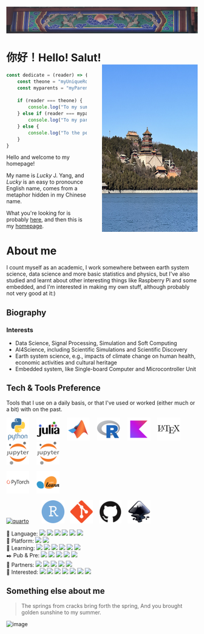 ![image](images/daming.jpg)
# 你好！Hello! Salut!  <img align="right" src="images/yihe.jpg" style="height:440px;width:50%;margin-left:40px;" />
```JavaScript
const dedicate = (reader) => {
    const theone = "myUniqueRose";
    const myparents = "myParents";

    if (reader === theone) {
        console.log("To my summer...");
    } else if (reader === myparents) {
        console.log("To my parents...");
    } else {
        console.log("To the people who came here...");
    }
}
```
Hello and welcome to my homepage! 

My name is *Lucky* J. Yang, and *Lucky* is an easy to pronounce English name, comes from a metaphor hidden in my Chinese name.

What you're looking for is probably [here](Instruction.md), and then this is my [homepage](https://thinkswhat.github.io).

# About me

I count myself as an academic, I work somewhere between earth system science, data science and more basic statistics and physics, but I've also studied and learnt about other interesting things like Raspberry Pi and some embedded, and I'm interested in making my own stuff, although probably not very good at it:)

<!--
<div align="center">
        <a href="https://github.com/thinkswhat">
            <img src="https://img.shields.io/badge/-Github-000000?style=flat&logo=github&logoColor=ffffff" />
        <a href="">
            <img src="https://img.shields.io/badge/-LinkedIn-0077B5?style=flat&logo=linkedin&logoColor=ffffff" />
        <a href="https://x.com/LuckyYo70152293">
            <img src="https://img.shields.io/badge/-X-000000?style=flat&logo=x&logoColor=ffffff" />
        <a href="https://www.researchgate.net/profile/Jianqi-Yang-2">
            <img src="https://img.shields.io/badge/-ResearchGate-00CCBB?style=flat&logo=researchgate&logoColor=ffffff" />
        <a href="mailto:jianqiy4@gmail.com">
            <img src="https://img.shields.io/badge/-Gmail-D14836?style=flat&logo=gmail&logoColor=ffffff" />
-->

</div>
<!--
<div align="center">
  <table>
    <tr>
      <td align="center"><img src="https://github-readme-stats.vercel.app/api?username=thinkswhat&show_icons=true" /></td>
      <td align="center"><img src="https://github-readme-stats.vercel.app/api/top-langs/?username=dongyuanwai&layout=compact" /></td>
    </tr>
  </table>
</div>
-->

## Biography
### Interests
- Data Science, Signal Processing, Simulation and Soft Computing
- AI4Science, including Scientific Simulations and Scientific Discovery
- Earth system science, e.g., impacts of climate change on human health, economic activities and cultural heritage
- Embedded system, like Single-board Computer and Microcontroller Unit 

## Tech &amp; Tools Preference
Tools that I use on a daily basis, or that I've used or worked (either much or a bit) with on the past.

<div>
  <a href="https://www.python.org"><img src="https://github.com/devicons/devicon/blob/master/icons/python/python-original-wordmark.svg" title="Python" alt="Python" width="60" height="60"/></a> &nbsp;&nbsp;&nbsp;
  <a href="https://julialang.org"><img src="https://github.com/devicons/devicon/blob/master/icons/julia/julia-original-wordmark.svg" title="Julia" alt="Julia" width="60" height="60"/></a> &nbsp;&nbsp;&nbsp;
  <a href="https://ww2.mathworks.cn/products/matlab.html"><img src="https://github.com/devicons/devicon/blob/master/icons/matlab/matlab-original.svg" title="MATLAB" alt="MATLAB" width="60" height="60"/></a> &nbsp;&nbsp;&nbsp;
  <a href="https://www.r-project.org"><img src="https://github.com/devicons/devicon/blob/master/icons/r/r-original.svg" title="R" alt="R" width="60" height="60"/></a> &nbsp;&nbsp;&nbsp;
  <a href="https://kotlinlang.org"><img src="https://github.com/devicons/devicon/blob/master/icons/kotlin/kotlin-original.svg" title="Kotlin" alt="Kotlin" width="60" height="60"/></a> &nbsp;&nbsp;&nbsp;
  <a href="https://www.latex-project.org"><img src="https://github.com/devicons/devicon/blob/master/icons/latex/latex-original.svg" title="LaTeX" alt="LaTeX" width="60" height="60"/></a> &nbsp;&nbsp;&nbsp;
  <a href="https://jupyter.org"><img src="https://github.com/devicons/devicon/blob/master/icons/jupyter/jupyter-original-wordmark.svg" title="Jupyter" alt="Jupyter" width="60" height="60"/></a> &nbsp;&nbsp;&nbsp;
  <a href="https://jupyter.org"><img src="https://github.com/devicons/devicon/blob/master/icons/jupyter/jupyter-original-wordmark.svg" title="RMarkdown" alt="RMarkdown" width="60" height="60"/></a> &nbsp;&nbsp;&nbsp;


  <a href="https://pytorch.org"><img src="https://github.com/devicons/devicon/blob/master/icons/pytorch/pytorch-original-wordmark.svg" title="PyTorch" alt="PyTorch" width="60" height="60"/></a> &nbsp;&nbsp;&nbsp;
  <a href="https://scikit-learn.org"><img src="https://github.com/devicons/devicon/blob/master/icons/scikitlearn/scikitlearn-original.svg" title="sklearn" alt="sklearn" width="60" height="60"/></a> &nbsp;&nbsp;&nbsp;


    
  <a href="https://quarto.org/"><img src="https://rstudio.github.io/cheatsheets/html/images/logo-quarto.png" title="quarto" alt="quarto" width="55" height="60"/></a>&nbsp;&nbsp;&nbsp;
  <img src="https://encrypted-tbn0.gstatic.com/images?q=tbn:ANd9GcSU8u8tpVE9yl1Jj0L81O7deRDfyW-yOXX-Kw&s" width="2" height="60">&nbsp;&nbsp;&nbsp;
  <a href="https://posit.co/download/rstudio-desktop/"><img src="https://github.com/devicons/devicon/blob/master/icons/rstudio/rstudio-original.svg" title="rstudio" alt="rstudio" width="60" height="60"/></a>&nbsp;&nbsp;&nbsp;
  <a href="https://git-scm.com/"><img src="https://github.com/devicons/devicon/blob/master/icons/git/git-original.svg" title="git" alt="git" width="60" height="60"/></a>&nbsp;&nbsp;&nbsp;
  <a href="https://github.com"><img src="https://github.com/devicons/devicon/blob/master/icons/github/github-original.svg" title="github" alt="github" width="60" height="60"/></a>&nbsp;&nbsp;&nbsp;
  <a href="https://inkscape.org/"><img src="https://github.com/devicons/devicon/blob/master/icons/inkscape/inkscape-original.svg" title="inkscape" alt="inkscape" width="60" height="60"/></a>&nbsp;&nbsp;&nbsp;
</div>

<div>
    📕 Language:
    <img src="https://img.shields.io/badge/-Python-3776AB?style=flat&logo=python&logoColor=FFFFFF">
    <img src="https://img.shields.io/badge/-R-276DC3?style=flat&logo=r&logoColor=ffffff">
    <img src="https://img.shields.io/badge/-Julia-9558B2?style=flat&logo=julia&logoColor=ffffff">
    <img src="https://img.shields.io/badge/-Matlab-0076A8?style=flat&logo=mathworks&logoColor=ffffff">
    <img src="https://img.shields.io/badge/-Kotlin-7F52FF?style=flat&logo=kotlin&logoColor=ffffff">
    <img src="https://img.shields.io/badge/-Ruby-CC342D?style=flat&logo=ruby&logoColor=ffffff">
<div>
    🔧 Platform:
    <img src="https://img.shields.io/badge/-Jupyter-F37626?style=flat&logo=jupyter&logoColor=ffffff">
    <img src="https://img.shields.io/badge/-RMarkdown-2C2D72?style=flat&logo=rmarkdown&logoColor=ffffff">
<div>
    🤖 Learning:
    <img src="https://img.shields.io/badge/-Anaconda-44A833?style=flat&logo=anaconda&logoColor=ffffff">
    <img src="https://img.shields.io/badge/-PyTorch-EE4C2C?style=flat&logo=pytorch&logoColor=white">
    <img src="https://img.shields.io/badge/-Tensorflow-FF6F00?style=flat&logo=tensorflow&logoColor=white">
    <img src="https://img.shields.io/badge/-scikit--learn-F7931E?style=flat&logo=scikitlearn&logoColor=ffffff">
    <img src="https://img.shields.io/badge/-Keras-D00000?style=flat&logo=keras&logoColor=ffffff">
    <img src="https://img.shields.io/badge/-Stan-B12224?style=flat&logo=stan&logoColor=ffffff">
</div>	
    ✒️ Pub &amp; Pre:
    <img src="https://img.shields.io/badge/-LaTeX-008080?style=flat&logo=latex&logoColor=ffffff">
    <img src="https://img.shields.io/badge/-Markdown-000000?style=flat&logo=markdown&logoColor=ffffff">
    <img src="https://img.shields.io/badge/-AsciiDoc-E34F26?style=flat&logo=asciidoctor&logoColor=ffffff">
    <img src="https://img.shields.io/badge/-Quarto-0288D1?style=flat&logo=quarto&logoColor=ffffff">
    <img src="https://img.shields.io/badge/-Bookdown-1F77B4?style=flat&logo=rstudio&logoColor=ffffff">
<div>
    🔨 Partners:
    <img src="https://img.shields.io/badge/-PyCharm-000000?style=flat&logo=pycharm&logoColor=ffffff">
    <img src="https://img.shields.io/badge/-DataSpell-000000?style=flat&logo=datagrip&logoColor=ffffff">
    <img src="https://img.shields.io/badge/-IntelliJ%20IDEA-000000?style=flat&logo=intellij-idea&logoColor=ffffff">
    <img src="https://img.shields.io/badge/-VS%20Code-007ACC?style=flat&logo=visual-studio-code&logoColor=ffffff">
    <img src="https://img.shields.io/badge/-RStudio-75AADB?style=flat&logo=rstudio&logoColor=ffffff">
<div>
    🌟 Interested:
    <img src="https://img.shields.io/badge/-Linux-FCC624?style=flat&logo=linux&logoColor=000000">
    <img src="https://img.shields.io/badge/-Raspberry%20Pi-A22846?style=flat&logo=raspberry-pi&logoColor=ffffff">
    <img src="https://img.shields.io/badge/-Mathematica-DD1100?style=flat&logo=wolfram&logoColor=ffffff">
    <img src="https://img.shields.io/badge/-ESP32-003B46?style=flat&logo=espressif&logoColor=ffffff">
    <img src="https://img.shields.io/badge/-Arduino-00979D?style=flat&logo=arduino&logoColor=ffffff">
    <img src="https://img.shields.io/badge/-MicroPython-2B2B2B?style=flat&logo=micropython&logoColor=ffffff">
    <img src="https://img.shields.io/badge/-Haskell-5D4F85?style=flat&logo=haskell&logoColor=ffffff">
<div>

## Something else about me

> The springs from cracks bring forth the spring,
> And you brought golden sunshine to my summer.

![image](images/Spring.jpg)

<!--
**thinkswhat/thinkswhat** is a ✨ _special_ ✨ repository because its `README.md` (this file) appears on your GitHub profile.

Here are some ideas to get you started:

- 🔭 I’m currently working on ...
- 🌱 I’m currently learning ...
- 👯 I’m looking to collaborate on ...
- 🤔 I’m looking for help with ...
- 💬 Ask me about ...
- 📫 How to reach me: ...
- 😄 Pronouns: ...
- ⚡ Fun fact: ...
-->
